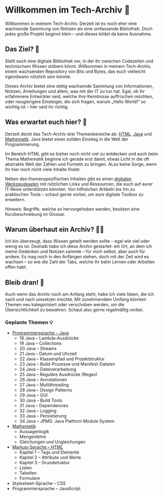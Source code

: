 # Willkommen im Tech-Archiv 🎉

<p>Willkommen in meinem <format color="%Highlight%">Tech-Archiv</format>. Derzeit ist es noch eher eine wachsende
Sammlung von Notizen als eine umfassende Bibliothek. Doch jedes große Projekt beginnt klein – und dieses bildet da keine
Ausnahme.</p>

## Das Ziel? 🎯

<p>Stellt euch eine digitale Bibliothek vor, in der ihr zwischen Codezeilen und technischem Wissen stöbern könnt.
Willkommen in meinem Tech-Archiv, einem wachsenden Repository von Bits und Bytes, das euch vielleicht irgendwann
nützlich sein könnte.</p>

<p>Dieses Archiv bietet eine stetig wachsende Sammlung von Informationen, Notizen, Anleitungen und allem, was mit der IT
zu tun hat. Egal, ob ihr erfahrenere Entwickler seid, welche ihre Kenntnisse auffrischen möchten, oder neugierigere
Einsteiger, die sich fragen, warum „Hello World!“ so wichtig ist – hier seid ihr richtig.</p>

## Was erwartet euch hier? 🤔

<p>Derzeit deckt das Tech-Archiv drei Themenbereiche ab:
<format color="%LinkColor%"><a href="00-html.md">HTML</a></format>,
<format color="%LinkColor%"><a href="00-java.md">Java</a></format> und
<format color="%LinkColor%"><a href="00-math.md">Mathematik</a></format>. Java bietet einen soliden Einstieg
in die Welt der Programmierung.</p>

<p>Im Bereich HTML gibt es bisher noch nicht viel zu entdecken und auch beim Thema Mathematik beginne ich gerade erst
damit, etwas Licht in die oft abstrakte Welt der Zahlen und Formeln zu bringen. ALso keine Sorge, wenn ihr hier noch
nicht viele Inhalte findet.</p>

<p>Neben den themenspezifischen Inhalten gibt es einen
<format color="%LinkColor%"><a href="digital-toolbox.md">digitalen Werkzeugkasten</a></format> mit nützlichen Links und
Ressourcen, die euch auf eurer IT-Reise unterstützen könnten. Von hilfreichen Artikeln bis hin zu praktischen Tools –
schaut gerne vorbei, um eure digitale Toolbox zu erweitern.</p>

<tip>
    <p>Hinweis: Begriffe, welche <tooltip term="placeholder"><format color="%GlossaryLinkColor%">so</format></tooltip>
    hervorgehoben werden, besitzen eine Kurzbeschreibung im Glossar.</p>
</tip>

## Warum überhaut ein Archiv? 🤷‍♂️

<p>Ich bin überzeugt, dass Wissen geteilt werden sollte – egal wie viel oder wenig es ist. Deshalb habe ich diese
Archiv gestartet: ein Ort, an dem ich meine Gedanken und Notizen sammle – für mich selbst, aber auch für andere. Es mag
noch in den Anfängen stehen, doch mit der Zeit wird es wachsen – so wie die Zahl der Tabs, welche ihr beim Lernen oder
Arbeiten offen habt.</p>

## Bleib dran! 🌱

<p>Auch wenn das Archiv noch am Anfang steht, habe ich viele Ideen, die ich nach und nach umsetzen möchte. Mit
zunehmendem Umfang könnten Themen neu kategorisiert oder verschoben werden, um die Übersichtlichkeit zu bewahren. Schaut
also gerne regelmäßig vorbei.</p>

### Geplante Themen 💡

- <format color="%LinkColor%">[Programmiersprache – Java](00-java.md)</format>
  - 18 Java – Lambda-Ausdrücke
  - 19 Java – Collections
  - 20 Java – Streams
  - 21 Java – Datum und Uhrzeit
  - 22 Java – Klassenpfad und Projektstruktur
  - 23 Java – Build-Prozesse und Manifest-Dateien
  - 24 Java – Dateiverarbeitung
  - 25 Java – Reguläre Ausdrücke (Regex)
  - 26 Java – Annotationen
  - 27 Java – Multithreading
  - 28 Java – Design Patterns
  - 29 Java – GUI
  - 30 Java – Build Tools
  - 31 Java – Dependencies
  - 32 Java – Logging
  - 33 Java – Persistierung
  - 34 Java – JPMS: Java Platform Module System
- <format color="%LinkColor%">[Mathematik](00-math.md)</format>
  - Aussagenlogik
  - Mengenlehre
  - Gleichungen und Ungleichungen
- <format color="%LinkColor%">[Markup-Sprache – HTML](00-html.md)</format>
  - Kapitel 1 – Tags und Elemente
  - Kapitel 2 – Attribute und Werte
  - Kapitel 3 – Grundstruktur
  - Listen
  - Tabellen
  - Formulare
- Stylesheet–Sprache – CSS
- Programmiersprache – JavaScript
